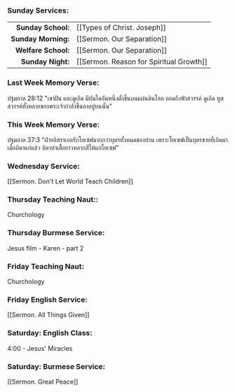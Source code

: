 ### Sunday Services:
| | |
| --:|:-- |
| **Sunday School:**  | [[Types of Christ. Joseph]]
| **Sunday Morning:** | [[Sermon. Our Separation]]
| **Welfare School:** | [[Sermon. Our Separation]]
| **Sunday Night:**   | [[Sermon. Reason for Spiritual Growth]]
### Last Week Memory Verse:
ปฐมกาล 28:12 "เขาฝัน และดูเถิด มีบันไดอันหนึ่งตั้งขึ้นบนแผ่นดินโลก ยอดถึงฟ้าสวรรค์ ดูเถิด ทูตสวรรค์ทั้งหลายของพระเจ้ากำลังขึ้นลงอยู่บนนั้น"
### This Week Memory Verse:
ปฐมกาล 37:3 "ฝ่ายอิสราเอลรักโยเซฟมากกว่าบุตรทั้งหมดของท่าน เพราะโยเซฟเป็นบุตรชายที่เกิดมาเมื่อบิดาแก่แล้ว บิดาทำเสื้อยาวหลากสีให้แก่โยเซฟ"
### Wednesday Service:
[[Sermon. Don't Let World Teach Children]]
### Thursday Teaching Naut::
Churchology
### Thursday Burmese Service:
Jesus film - Karen - part 2
### Friday Teaching Naut:
Churchology
### Friday English Service:
[[Sermon. All Things Given]]
### Saturday: English Class:
4:00 - Jesus' Miracles
### Saturday: Burmese Service:
[[Sermon. Great Peace]]